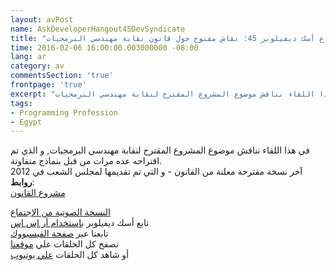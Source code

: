 ```yaml
---
layout: avPost
name: AskDeveloperHangout45DevSyndicate
title: "إجتماع أسك ديفيلوبر 45: نقاش مفتوح حول قانون نقابة مهندسي البرمجيات"
time: 2016-02-06 16:00:00.003000000 -08:00
lang: ar
category: av
commentsSection: 'true'
frontpage: 'true'
excerpt: "في هذا اللقاء نناقش موضوع المشروع المقترح لنقابة مهندسي البرمجيات"
tags: 
- Programming Profession
- Egypt
---
```


<div class="youtube-container">
   <div class="youtube-player" data-id="aMs0qKMiiEI"></div>
</div>

في هذا اللقاء نناقش موضوع المشروع المقترح لنقابة مهندسي البرمجيات, و الذي تم اقتراحه عده مرات من قبل بنماذج متفاوتة.  
آخر نسخة مقترحة معلنة من القانون - و التي تم تقديمها لمجلس الشعب في 2012  
**روابط**:  
[مشروع القانون](http://issuu.com/esea_pr/docs/egswengs4)  

[النسخة الصوتية من الإجتماع](https://soundcloud.com/askdeveloper/ep42-ask-developer-hangout-week-45)  
تابع أسك ديفيلوبر [بإستخدام أر إس إس](http://feeds.feedburner.com/Askdeveloper)  
تابعنا عبر [صفحة الفيسبووك](https://www.facebook.com/askdeveloper)  
تصفح كل الحلقات علي [موقعنا](http://www.askdeveloper.com/)  
أو شاهد كل الحلقات [علي يوتيوب](https://www.youtube.com/user/bashmohandes/)  
